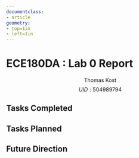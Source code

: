 ```yaml
---
documentclass:
- article
geometry:
- top=1in
- left=1in
---
```



# ECE180DA : Lab 0 Report

$$\text{Thomas Kost}$$
$$UID:504989794$$

## Tasks Completed

## Tasks Planned

## Future Direction